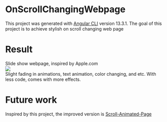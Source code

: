 # OnScrollChangingWebpage

This project was generated with [Angular CLI](https://github.com/angular/angular-cli) version 13.3.1.
The goal of this project is to achieve stylish on scroll changing web page

# Result
Slide show webpage, inspired by Apple.com<br>
<img src="product.gif"/><br>
Slight fading in animations, text animation, color changing, and etc. With less code, comes with more effects.

# Future work
Inspired by this project, the improved version is <a href = "https://github.com/Li-Haowei/Scroll-Animated-Page">Scroll-Animated-Page</a>
